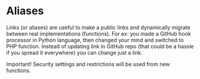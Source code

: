 # Aliases

Links (or aliases) are useful to make a public links and dynamically migrate between real implementations (functions). For ex:
you made a GitHub hook processor in Python language, then changed your mind and switched to PHP function. Instead of 
updating link in GitHub repo (that could be a hassle if you spread it everywhere) you can change just a link.

Important! Security settings and restrictions will be used from new functions.

